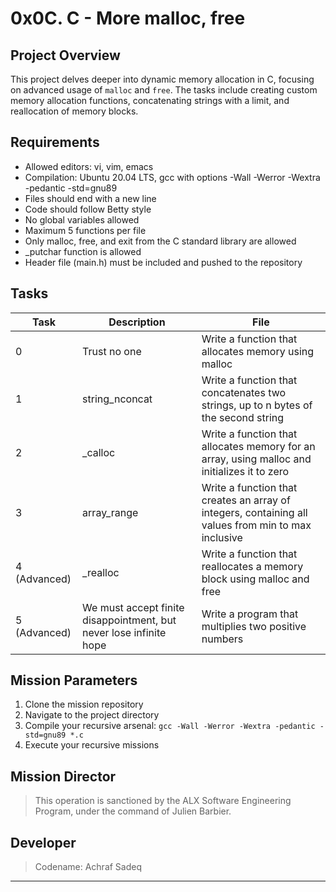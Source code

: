 # 0x0C. C - More malloc, free

## Project Overview

This project delves deeper into dynamic memory allocation in C, focusing on advanced usage of `malloc` and `free`. The tasks include creating custom memory allocation functions, concatenating strings with a limit, and reallocation of memory blocks.

## Requirements

- Allowed editors: vi, vim, emacs
- Compilation: Ubuntu 20.04 LTS, gcc with options -Wall -Werror -Wextra -pedantic -std=gnu89
- Files should end with a new line
- Code should follow Betty style
- No global variables allowed
- Maximum 5 functions per file
- Only malloc, free, and exit from the C standard library are allowed
- _putchar function is allowed
- Header file (main.h) must be included and pushed to the repository

## Tasks

| Task | Description | File |
|------|-------------|------|
| 0 | Trust no one | Write a function that allocates memory using malloc |
| 1 | string_nconcat | Write a function that concatenates two strings, up to n bytes of the second string |
| 2 | _calloc | Write a function that allocates memory for an array, using malloc and initializes it to zero |
| 3 | array_range | Write a function that creates an array of integers, containing all values from min to max inclusive |
| 4 (Advanced) | _realloc | Write a function that reallocates a memory block using malloc and free |
| 5 (Advanced) | We must accept finite disappointment, but never lose infinite hope | Write a program that multiplies two positive numbers |

## Mission Parameters

1. Clone the mission repository
2. Navigate to the project directory
3. Compile your recursive arsenal: `gcc -Wall -Werror -Wextra -pedantic -std=gnu89 *.c`
4. Execute your recursive missions

## Mission Director

> This operation is sanctioned by the ALX Software Engineering Program, under the command of Julien Barbier.

## Developer

> Codename: Achraf Sadeq
-------------------------

